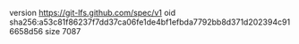 version https://git-lfs.github.com/spec/v1
oid sha256:a53c81f86237f7dd37ca06fe1de4bf1efbda7792bb8d371d202394c916658d56
size 7087
